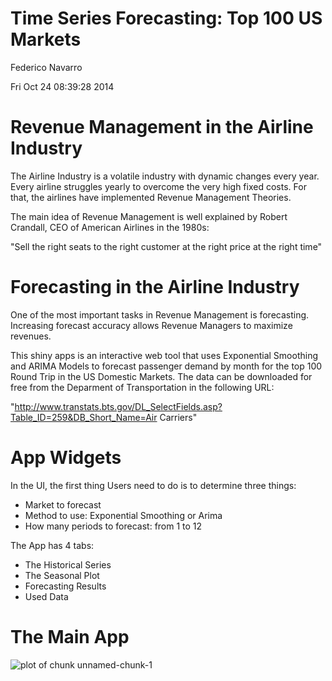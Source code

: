 Time Series Forecasting: Top 100 US Markets
========================================================

Federico Navarro

Fri Oct 24 08:39:28 2014


Revenue Management in the Airline Industry
========================================================

The Airline Industry is a volatile industry with dynamic changes every year. Every airline struggles yearly to overcome the very high fixed costs. For that, the airlines have implemented Revenue Management Theories. 

The main idea of Revenue Management is well explained by Robert Crandall, CEO of American Airlines in the 1980s:

"Sell the right seats to the right customer at the right price at the right time"



Forecasting in the Airline Industry
========================================================

One of the most important tasks in Revenue Management is forecasting. Increasing forecast accuracy allows Revenue Managers to maximize revenues. 

This shiny apps is an interactive web tool that uses Exponential Smoothing and ARIMA Models to forecast passenger demand by month for the top 100 Round Trip in the US Domestic Markets. 
The data can be downloaded for free from the Deparment of Transportation in the following URL: 

"http://www.transtats.bts.gov/DL_SelectFields.asp?Table_ID=259&DB_Short_Name=Air Carriers"


App Widgets 
========================================================

In the UI, the first thing Users need to do is to determine three things: 

- Market to forecast
- Method to use: Exponential Smoothing or Arima
- How many periods to forecast: from 1 to 12

The App has 4 tabs: 

- The Historical Series
- The Seasonal Plot
- Forecasting Results
- Used Data


The Main App 
========================================================

![plot of chunk unnamed-chunk-1](Presentation-figure/unnamed-chunk-1.png) 
